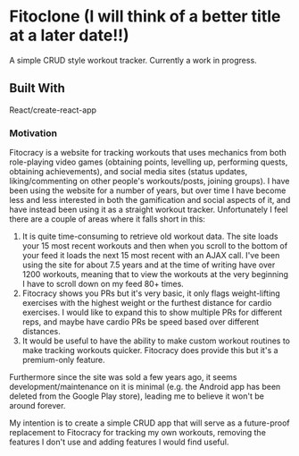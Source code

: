 # Fitoclone (I will think of a better title at a later date!!)

A simple CRUD style workout tracker. Currently a work in progress.

## Built With

React/create-react-app

### Motivation

Fitocracy is a website for tracking workouts that uses mechanics from both role-playing video games (obtaining points, levelling up, performing quests, obtaining achievements), and social media sites (status updates, liking/commenting on other people's workouts/posts, joining groups). I have been using the website for a number of years, but over time I have become less and less interested in both the gamification and social aspects of it, and have instead been using it as a straight workout tracker. Unfortunately I feel there are a couple of areas where it falls short in this:

1. It is quite time-consuming to retrieve old workout data. The site loads your 15 most recent workouts and then when you scroll to the bottom of your feed it loads the next 15 most recent with an AJAX call. I've been using the site for about 7.5 years and at the time of writing have over 1200 workouts, meaning that to view the workouts at the very beginning I have to scroll down on my feed 80+ times.
2. Fitocracy shows you PRs but it's very basic, it only flags weight-lifting exercises with the highest weight or the furthest distance for cardio exercises. I would like to expand this to show multiple PRs for different reps, and maybe have cardio PRs be speed based over different distances. 
3. It would be useful to have the ability to make custom workout routines to make tracking workouts quicker. Fitocracy does provide this but it's a premium-only feature. 

Furthermore since the site was sold a few years ago, it seems development/maintenance on it is minimal (e.g. the Android app has been deleted from the Google Play store), leading me to believe it won't be around forever.

My intention is to create a simple CRUD app that will serve as a future-proof replacement to Fitocracy for tracking my own workouts, removing the features I don't use and adding features I would find useful.